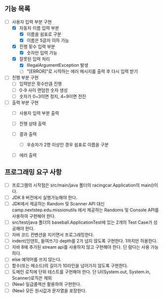 ## 기능 목록
- [ ] 사용자 입력 부분 구현
  - [x] 자동차 이름 입력 부분
    - [x] 이름을 쉼표로 구분 
    - [x] 이름은 5글자 이하 가능
  - [x] 진행 횟수 입력 부분
    - [x] 숫자만 입력 가능
  - [x] 잘못된 입력 처리
    - [x] IllegalArgumentException 발생
    - [ ] "[ERROR]"로 시작하는 에러 메시지를 출력 후 다시 입력 받기
- [ ] 진행 부분 구현
  - [ ] 입력받은 횟수만큼 진행
  - [ ] 0-9 사이 랜덤한 숫자 생성
  - [ ] 숫자가 0~3이면 정지, 4~9이면 전진
- [ ] 출력 부분 구현
  - [ ] 사용자 입력 부분 출력
  - [ ] 진행 상태 출력
  - [ ] 결과 출력
    - [ ] 우승자가 2명 이상인 경우 쉼표로 이름을 구분 
  - [ ] 에러 출력



## 프로그래밍 요구 사항
- [ ] 프로그램의 시작점은 src/main/java 폴더의 racingcar.Application의 main()이다.
- [ ] JDK 8 버전에서 실행가능해야 한다.
- [ ] JDK에서 제공하는 Random 및 Scanner API 대신 camp.nextstep.edu.missionutils 에서 제공하는 Randoms 및 Console API를 사용하여 구현해야 한다.
- [ ] src/test/java 폴더의 baseball.ApplicationTest에 있는 2개의 Test Case가 성공해야 한다.
- [ ] 자바 코드 컨벤션을 지키면서 프로그래밍한다.
- [ ] indent(인덴트, 들여쓰기) depth를 2가 넘지 않도록 구현한다. 1까지만 허용한다.
- [ ] 자바 8에 추가된 stream api를 사용하지 않고 구현해야 한다. 단 람다는 사용 가능하다.
- [ ] else 예약어를 쓰지 않는다.
- [ ] 함수(또는 메소드)의 길이가 10라인을 넘어가지 않도록 구현한다.
- [ ] 도메인 로직에 단위 테스트를 구현해야 한다. 단 UI(System.out, System.in, Scanner)로직은 제외
- [ ] (New) 일급콜렉션 활용하여 구현한다.
- [ ] (New) 모든 원시값과 문자열을 포장한다.